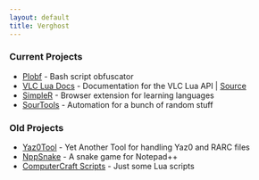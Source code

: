 ```yaml
---
layout: default
title: Verghost
---
```


### Current Projects
* [Plobf](https://github.com/verghost/plobf) - Bash script obfuscator
* [VLC Lua Docs](https://vlc.verg.ca) - Documentation for the VLC Lua API | [Source](https://verghost.com/vlc-lua-docs)
* [SimpleR](https://github.com/verghost/SimpleR) - Browser extension for learning languages
* [SourTools](https://github.com/verghost/SourTools) - Automation for a bunch of random stuff


### Old Projects
* [Yaz0Tool](https://github.com/verghost/Yaz0Tool) - Yet Another Tool for handling Yaz0 and RARC files
* [NppSnake](https://github.com/verghost/NppSnake) - A snake game for Notepad++
* [ComputerCraft Scripts](https://github.com/verghost/ComputerCraft) - Just some Lua scripts